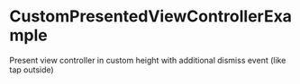 # CustomPresentedViewControllerExample
Present view controller in custom height with additional dismiss event (like tap outside)
